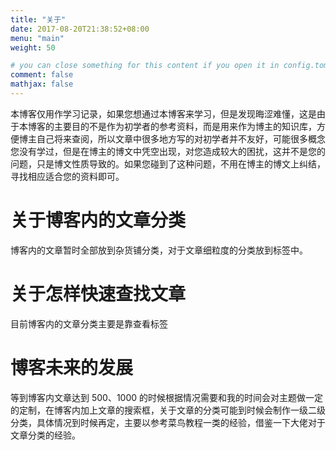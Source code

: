 ```yaml
---
title: "关于"
date: 2017-08-20T21:38:52+08:00
menu: "main"
weight: 50

# you can close something for this content if you open it in config.toml.
comment: false
mathjax: false
---
```


本博客仅用作学习记录，如果您想通过本博客来学习，但是发现晦涩难懂，这是由于本博客的主要目的不是作为初学者的参考资料，而是用来作为博主的知识库，方便博主自己将来查阅，所以文章中很多地方写的对初学者并不友好，可能很多概念您没有学过，但是在博主的博文中凭空出现，对您造成较大的困扰，这并不是您的问题，只是博文性质导致的。如果您碰到了这种问题，不用在博主的博文上纠结，寻找相应适合您的资料即可。

# 关于博客内的文章分类

博客内的文章暂时全部放到杂货铺分类，对于文章细粒度的分类放到标签中。

# 关于怎样快速查找文章

目前博客内的文章分类主要是靠查看标签

# 博客未来的发展

等到博客内文章达到 500、1000 的时候根据情况需要和我的时间会对主题做一定的定制，在博客内加上文章的搜索框，关于文章的分类可能到时候会制作一级二级分类，具体情况到时候再定，主要以参考菜鸟教程一类的经验，借鉴一下大佬对于文章分类的经验。

<!-- [学习资料](https://zhixiangyuan.gitee.io/bookstorage/%E6%9E%81%E5%AE%A2%E6%97%B6%E9%97%B4/reference.html) -->

